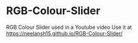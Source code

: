 # RGB-Colour-Slider
RGB Colour Slider used in a Youtube video
Use it at https://neelansh15.github.io/RGB-Colour-Slider/
